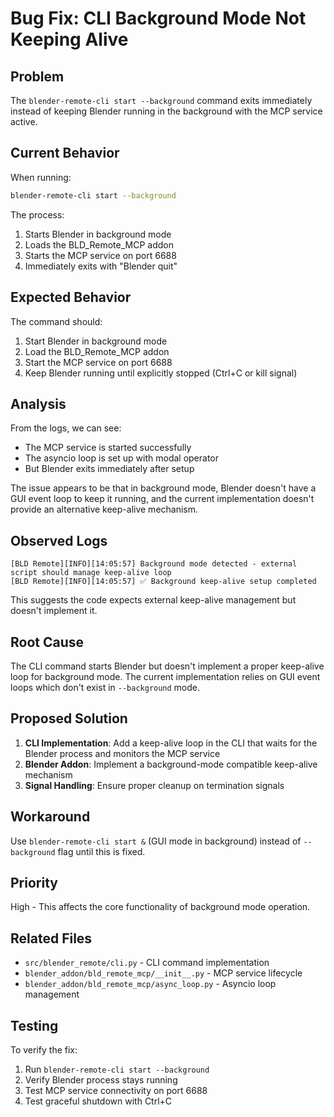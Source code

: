 # Bug Fix: CLI Background Mode Not Keeping Alive

## Problem

The `blender-remote-cli start --background` command exits immediately instead of keeping Blender running in the background with the MCP service active.

## Current Behavior

When running:
```bash
blender-remote-cli start --background
```

The process:
1. Starts Blender in background mode
2. Loads the BLD_Remote_MCP addon
3. Starts the MCP service on port 6688
4. Immediately exits with "Blender quit"

## Expected Behavior

The command should:
1. Start Blender in background mode
2. Load the BLD_Remote_MCP addon
3. Start the MCP service on port 6688
4. Keep Blender running until explicitly stopped (Ctrl+C or kill signal)

## Analysis

From the logs, we can see:
- The MCP service is started successfully
- The asyncio loop is set up with modal operator
- But Blender exits immediately after setup

The issue appears to be that in background mode, Blender doesn't have a GUI event loop to keep it running, and the current implementation doesn't provide an alternative keep-alive mechanism.

## Observed Logs

```
[BLD Remote][INFO][14:05:57] Background mode detected - external script should manage keep-alive loop
[BLD Remote][INFO][14:05:57] ✅ Background keep-alive setup completed
```

This suggests the code expects external keep-alive management but doesn't implement it.

## Root Cause

The CLI command starts Blender but doesn't implement a proper keep-alive loop for background mode. The current implementation relies on GUI event loops which don't exist in `--background` mode.

## Proposed Solution

1. **CLI Implementation**: Add a keep-alive loop in the CLI that waits for the Blender process and monitors the MCP service
2. **Blender Addon**: Implement a background-mode compatible keep-alive mechanism
3. **Signal Handling**: Ensure proper cleanup on termination signals

## Workaround

Use `blender-remote-cli start &` (GUI mode in background) instead of `--background` flag until this is fixed.

## Priority

High - This affects the core functionality of background mode operation.

## Related Files

- `src/blender_remote/cli.py` - CLI command implementation
- `blender_addon/bld_remote_mcp/__init__.py` - MCP service lifecycle
- `blender_addon/bld_remote_mcp/async_loop.py` - Asyncio loop management

## Testing

To verify the fix:
1. Run `blender-remote-cli start --background`
2. Verify Blender process stays running
3. Test MCP service connectivity on port 6688
4. Test graceful shutdown with Ctrl+C